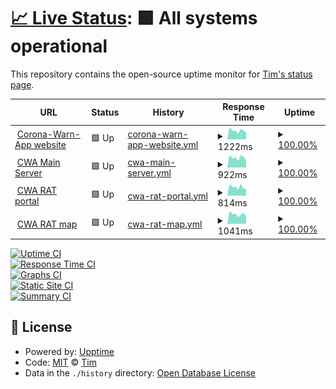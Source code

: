 # [📈 Live Status](https://ein-tim.github.io/uptime-monitoring/): <!--live status--> **🟩 All systems operational**

This repository contains the open-source uptime monitor for [Tim's status page](https://ein-tim.github.io/uptime-monitoring/).

<!--start: status pages-->
<!-- This summary is generated by Upptime (https://github.com/upptime/upptime) -->
<!-- Do not edit this manually, your changes will be overwritten -->
<!-- prettier-ignore -->
| URL | Status | History | Response Time | Uptime |
| --- | ------ | ------- | ------------- | ------ |
| <img alt="" src="https://icons.duckduckgo.com/ip3/www.coronawarn.app.ico" height="13"> [Corona-Warn-App website](https://www.coronawarn.app) | 🟩 Up | [corona-warn-app-website.yml](https://github.com/Ein-Tim/uptime-monitoring/commits/HEAD/history/corona-warn-app-website.yml) | <details><summary><img alt="Response time graph" src="./graphs/corona-warn-app-website/response-time-week.png" height="20"> 1222ms</summary><br><a href="https://Ein-Tim.github.io/uptime-monitoring/history/corona-warn-app-website"><img alt="Response time 1218" src="https://img.shields.io/endpoint?url=https%3A%2F%2Fraw.githubusercontent.com%2FEin-Tim%2Fuptime-monitoring%2FHEAD%2Fapi%2Fcorona-warn-app-website%2Fresponse-time.json"></a><br><a href="https://Ein-Tim.github.io/uptime-monitoring/history/corona-warn-app-website"><img alt="24-hour response time 927" src="https://img.shields.io/endpoint?url=https%3A%2F%2Fraw.githubusercontent.com%2FEin-Tim%2Fuptime-monitoring%2FHEAD%2Fapi%2Fcorona-warn-app-website%2Fresponse-time-day.json"></a><br><a href="https://Ein-Tim.github.io/uptime-monitoring/history/corona-warn-app-website"><img alt="7-day response time 1222" src="https://img.shields.io/endpoint?url=https%3A%2F%2Fraw.githubusercontent.com%2FEin-Tim%2Fuptime-monitoring%2FHEAD%2Fapi%2Fcorona-warn-app-website%2Fresponse-time-week.json"></a><br><a href="https://Ein-Tim.github.io/uptime-monitoring/history/corona-warn-app-website"><img alt="30-day response time 1188" src="https://img.shields.io/endpoint?url=https%3A%2F%2Fraw.githubusercontent.com%2FEin-Tim%2Fuptime-monitoring%2FHEAD%2Fapi%2Fcorona-warn-app-website%2Fresponse-time-month.json"></a><br><a href="https://Ein-Tim.github.io/uptime-monitoring/history/corona-warn-app-website"><img alt="1-year response time 1218" src="https://img.shields.io/endpoint?url=https%3A%2F%2Fraw.githubusercontent.com%2FEin-Tim%2Fuptime-monitoring%2FHEAD%2Fapi%2Fcorona-warn-app-website%2Fresponse-time-year.json"></a></details> | <details><summary><a href="https://Ein-Tim.github.io/uptime-monitoring/history/corona-warn-app-website">100.00%</a></summary><a href="https://Ein-Tim.github.io/uptime-monitoring/history/corona-warn-app-website"><img alt="All-time uptime 99.99%" src="https://img.shields.io/endpoint?url=https%3A%2F%2Fraw.githubusercontent.com%2FEin-Tim%2Fuptime-monitoring%2FHEAD%2Fapi%2Fcorona-warn-app-website%2Fuptime.json"></a><br><a href="https://Ein-Tim.github.io/uptime-monitoring/history/corona-warn-app-website"><img alt="24-hour uptime 100.00%" src="https://img.shields.io/endpoint?url=https%3A%2F%2Fraw.githubusercontent.com%2FEin-Tim%2Fuptime-monitoring%2FHEAD%2Fapi%2Fcorona-warn-app-website%2Fuptime-day.json"></a><br><a href="https://Ein-Tim.github.io/uptime-monitoring/history/corona-warn-app-website"><img alt="7-day uptime 100.00%" src="https://img.shields.io/endpoint?url=https%3A%2F%2Fraw.githubusercontent.com%2FEin-Tim%2Fuptime-monitoring%2FHEAD%2Fapi%2Fcorona-warn-app-website%2Fuptime-week.json"></a><br><a href="https://Ein-Tim.github.io/uptime-monitoring/history/corona-warn-app-website"><img alt="30-day uptime 100.00%" src="https://img.shields.io/endpoint?url=https%3A%2F%2Fraw.githubusercontent.com%2FEin-Tim%2Fuptime-monitoring%2FHEAD%2Fapi%2Fcorona-warn-app-website%2Fuptime-month.json"></a><br><a href="https://Ein-Tim.github.io/uptime-monitoring/history/corona-warn-app-website"><img alt="1-year uptime 99.99%" src="https://img.shields.io/endpoint?url=https%3A%2F%2Fraw.githubusercontent.com%2FEin-Tim%2Fuptime-monitoring%2FHEAD%2Fapi%2Fcorona-warn-app-website%2Fuptime-year.json"></a></details>
| <img alt="" src="https://icons.duckduckgo.com/ip3/svc90.main.px.t-online.de.ico" height="13"> [CWA Main Server](https://svc90.main.px.t-online.de/) | 🟩 Up | [cwa-main-server.yml](https://github.com/Ein-Tim/uptime-monitoring/commits/HEAD/history/cwa-main-server.yml) | <details><summary><img alt="Response time graph" src="./graphs/cwa-main-server/response-time-week.png" height="20"> 922ms</summary><br><a href="https://Ein-Tim.github.io/uptime-monitoring/history/cwa-main-server"><img alt="Response time 858" src="https://img.shields.io/endpoint?url=https%3A%2F%2Fraw.githubusercontent.com%2FEin-Tim%2Fuptime-monitoring%2FHEAD%2Fapi%2Fcwa-main-server%2Fresponse-time.json"></a><br><a href="https://Ein-Tim.github.io/uptime-monitoring/history/cwa-main-server"><img alt="24-hour response time 662" src="https://img.shields.io/endpoint?url=https%3A%2F%2Fraw.githubusercontent.com%2FEin-Tim%2Fuptime-monitoring%2FHEAD%2Fapi%2Fcwa-main-server%2Fresponse-time-day.json"></a><br><a href="https://Ein-Tim.github.io/uptime-monitoring/history/cwa-main-server"><img alt="7-day response time 922" src="https://img.shields.io/endpoint?url=https%3A%2F%2Fraw.githubusercontent.com%2FEin-Tim%2Fuptime-monitoring%2FHEAD%2Fapi%2Fcwa-main-server%2Fresponse-time-week.json"></a><br><a href="https://Ein-Tim.github.io/uptime-monitoring/history/cwa-main-server"><img alt="30-day response time 846" src="https://img.shields.io/endpoint?url=https%3A%2F%2Fraw.githubusercontent.com%2FEin-Tim%2Fuptime-monitoring%2FHEAD%2Fapi%2Fcwa-main-server%2Fresponse-time-month.json"></a><br><a href="https://Ein-Tim.github.io/uptime-monitoring/history/cwa-main-server"><img alt="1-year response time 858" src="https://img.shields.io/endpoint?url=https%3A%2F%2Fraw.githubusercontent.com%2FEin-Tim%2Fuptime-monitoring%2FHEAD%2Fapi%2Fcwa-main-server%2Fresponse-time-year.json"></a></details> | <details><summary><a href="https://Ein-Tim.github.io/uptime-monitoring/history/cwa-main-server">100.00%</a></summary><a href="https://Ein-Tim.github.io/uptime-monitoring/history/cwa-main-server"><img alt="All-time uptime 99.99%" src="https://img.shields.io/endpoint?url=https%3A%2F%2Fraw.githubusercontent.com%2FEin-Tim%2Fuptime-monitoring%2FHEAD%2Fapi%2Fcwa-main-server%2Fuptime.json"></a><br><a href="https://Ein-Tim.github.io/uptime-monitoring/history/cwa-main-server"><img alt="24-hour uptime 100.00%" src="https://img.shields.io/endpoint?url=https%3A%2F%2Fraw.githubusercontent.com%2FEin-Tim%2Fuptime-monitoring%2FHEAD%2Fapi%2Fcwa-main-server%2Fuptime-day.json"></a><br><a href="https://Ein-Tim.github.io/uptime-monitoring/history/cwa-main-server"><img alt="7-day uptime 100.00%" src="https://img.shields.io/endpoint?url=https%3A%2F%2Fraw.githubusercontent.com%2FEin-Tim%2Fuptime-monitoring%2FHEAD%2Fapi%2Fcwa-main-server%2Fuptime-week.json"></a><br><a href="https://Ein-Tim.github.io/uptime-monitoring/history/cwa-main-server"><img alt="30-day uptime 100.00%" src="https://img.shields.io/endpoint?url=https%3A%2F%2Fraw.githubusercontent.com%2FEin-Tim%2Fuptime-monitoring%2FHEAD%2Fapi%2Fcwa-main-server%2Fuptime-month.json"></a><br><a href="https://Ein-Tim.github.io/uptime-monitoring/history/cwa-main-server"><img alt="1-year uptime 99.99%" src="https://img.shields.io/endpoint?url=https%3A%2F%2Fraw.githubusercontent.com%2FEin-Tim%2Fuptime-monitoring%2FHEAD%2Fapi%2Fcwa-main-server%2Fuptime-year.json"></a></details>
| <img alt="" src="https://icons.duckduckgo.com/ip3/schnelltestportal.de.ico" height="13"> [CWA RAT portal](https://schnelltestportal.de) | 🟩 Up | [cwa-rat-portal.yml](https://github.com/Ein-Tim/uptime-monitoring/commits/HEAD/history/cwa-rat-portal.yml) | <details><summary><img alt="Response time graph" src="./graphs/cwa-rat-portal/response-time-week.png" height="20"> 814ms</summary><br><a href="https://Ein-Tim.github.io/uptime-monitoring/history/cwa-rat-portal"><img alt="Response time 768" src="https://img.shields.io/endpoint?url=https%3A%2F%2Fraw.githubusercontent.com%2FEin-Tim%2Fuptime-monitoring%2FHEAD%2Fapi%2Fcwa-rat-portal%2Fresponse-time.json"></a><br><a href="https://Ein-Tim.github.io/uptime-monitoring/history/cwa-rat-portal"><img alt="24-hour response time 654" src="https://img.shields.io/endpoint?url=https%3A%2F%2Fraw.githubusercontent.com%2FEin-Tim%2Fuptime-monitoring%2FHEAD%2Fapi%2Fcwa-rat-portal%2Fresponse-time-day.json"></a><br><a href="https://Ein-Tim.github.io/uptime-monitoring/history/cwa-rat-portal"><img alt="7-day response time 814" src="https://img.shields.io/endpoint?url=https%3A%2F%2Fraw.githubusercontent.com%2FEin-Tim%2Fuptime-monitoring%2FHEAD%2Fapi%2Fcwa-rat-portal%2Fresponse-time-week.json"></a><br><a href="https://Ein-Tim.github.io/uptime-monitoring/history/cwa-rat-portal"><img alt="30-day response time 763" src="https://img.shields.io/endpoint?url=https%3A%2F%2Fraw.githubusercontent.com%2FEin-Tim%2Fuptime-monitoring%2FHEAD%2Fapi%2Fcwa-rat-portal%2Fresponse-time-month.json"></a><br><a href="https://Ein-Tim.github.io/uptime-monitoring/history/cwa-rat-portal"><img alt="1-year response time 768" src="https://img.shields.io/endpoint?url=https%3A%2F%2Fraw.githubusercontent.com%2FEin-Tim%2Fuptime-monitoring%2FHEAD%2Fapi%2Fcwa-rat-portal%2Fresponse-time-year.json"></a></details> | <details><summary><a href="https://Ein-Tim.github.io/uptime-monitoring/history/cwa-rat-portal">100.00%</a></summary><a href="https://Ein-Tim.github.io/uptime-monitoring/history/cwa-rat-portal"><img alt="All-time uptime 99.88%" src="https://img.shields.io/endpoint?url=https%3A%2F%2Fraw.githubusercontent.com%2FEin-Tim%2Fuptime-monitoring%2FHEAD%2Fapi%2Fcwa-rat-portal%2Fuptime.json"></a><br><a href="https://Ein-Tim.github.io/uptime-monitoring/history/cwa-rat-portal"><img alt="24-hour uptime 100.00%" src="https://img.shields.io/endpoint?url=https%3A%2F%2Fraw.githubusercontent.com%2FEin-Tim%2Fuptime-monitoring%2FHEAD%2Fapi%2Fcwa-rat-portal%2Fuptime-day.json"></a><br><a href="https://Ein-Tim.github.io/uptime-monitoring/history/cwa-rat-portal"><img alt="7-day uptime 100.00%" src="https://img.shields.io/endpoint?url=https%3A%2F%2Fraw.githubusercontent.com%2FEin-Tim%2Fuptime-monitoring%2FHEAD%2Fapi%2Fcwa-rat-portal%2Fuptime-week.json"></a><br><a href="https://Ein-Tim.github.io/uptime-monitoring/history/cwa-rat-portal"><img alt="30-day uptime 100.00%" src="https://img.shields.io/endpoint?url=https%3A%2F%2Fraw.githubusercontent.com%2FEin-Tim%2Fuptime-monitoring%2FHEAD%2Fapi%2Fcwa-rat-portal%2Fuptime-month.json"></a><br><a href="https://Ein-Tim.github.io/uptime-monitoring/history/cwa-rat-portal"><img alt="1-year uptime 99.88%" src="https://img.shields.io/endpoint?url=https%3A%2F%2Fraw.githubusercontent.com%2FEin-Tim%2Fuptime-monitoring%2FHEAD%2Fapi%2Fcwa-rat-portal%2Fuptime-year.json"></a></details>
| <img alt="" src="https://icons.duckduckgo.com/ip3/map.schnelltestportal.de.ico" height="13"> [CWA RAT map](https://map.schnelltestportal.de) | 🟩 Up | [cwa-rat-map.yml](https://github.com/Ein-Tim/uptime-monitoring/commits/HEAD/history/cwa-rat-map.yml) | <details><summary><img alt="Response time graph" src="./graphs/cwa-rat-map/response-time-week.png" height="20"> 1041ms</summary><br><a href="https://Ein-Tim.github.io/uptime-monitoring/history/cwa-rat-map"><img alt="Response time 987" src="https://img.shields.io/endpoint?url=https%3A%2F%2Fraw.githubusercontent.com%2FEin-Tim%2Fuptime-monitoring%2FHEAD%2Fapi%2Fcwa-rat-map%2Fresponse-time.json"></a><br><a href="https://Ein-Tim.github.io/uptime-monitoring/history/cwa-rat-map"><img alt="24-hour response time 835" src="https://img.shields.io/endpoint?url=https%3A%2F%2Fraw.githubusercontent.com%2FEin-Tim%2Fuptime-monitoring%2FHEAD%2Fapi%2Fcwa-rat-map%2Fresponse-time-day.json"></a><br><a href="https://Ein-Tim.github.io/uptime-monitoring/history/cwa-rat-map"><img alt="7-day response time 1041" src="https://img.shields.io/endpoint?url=https%3A%2F%2Fraw.githubusercontent.com%2FEin-Tim%2Fuptime-monitoring%2FHEAD%2Fapi%2Fcwa-rat-map%2Fresponse-time-week.json"></a><br><a href="https://Ein-Tim.github.io/uptime-monitoring/history/cwa-rat-map"><img alt="30-day response time 972" src="https://img.shields.io/endpoint?url=https%3A%2F%2Fraw.githubusercontent.com%2FEin-Tim%2Fuptime-monitoring%2FHEAD%2Fapi%2Fcwa-rat-map%2Fresponse-time-month.json"></a><br><a href="https://Ein-Tim.github.io/uptime-monitoring/history/cwa-rat-map"><img alt="1-year response time 987" src="https://img.shields.io/endpoint?url=https%3A%2F%2Fraw.githubusercontent.com%2FEin-Tim%2Fuptime-monitoring%2FHEAD%2Fapi%2Fcwa-rat-map%2Fresponse-time-year.json"></a></details> | <details><summary><a href="https://Ein-Tim.github.io/uptime-monitoring/history/cwa-rat-map">100.00%</a></summary><a href="https://Ein-Tim.github.io/uptime-monitoring/history/cwa-rat-map"><img alt="All-time uptime 99.99%" src="https://img.shields.io/endpoint?url=https%3A%2F%2Fraw.githubusercontent.com%2FEin-Tim%2Fuptime-monitoring%2FHEAD%2Fapi%2Fcwa-rat-map%2Fuptime.json"></a><br><a href="https://Ein-Tim.github.io/uptime-monitoring/history/cwa-rat-map"><img alt="24-hour uptime 100.00%" src="https://img.shields.io/endpoint?url=https%3A%2F%2Fraw.githubusercontent.com%2FEin-Tim%2Fuptime-monitoring%2FHEAD%2Fapi%2Fcwa-rat-map%2Fuptime-day.json"></a><br><a href="https://Ein-Tim.github.io/uptime-monitoring/history/cwa-rat-map"><img alt="7-day uptime 100.00%" src="https://img.shields.io/endpoint?url=https%3A%2F%2Fraw.githubusercontent.com%2FEin-Tim%2Fuptime-monitoring%2FHEAD%2Fapi%2Fcwa-rat-map%2Fuptime-week.json"></a><br><a href="https://Ein-Tim.github.io/uptime-monitoring/history/cwa-rat-map"><img alt="30-day uptime 100.00%" src="https://img.shields.io/endpoint?url=https%3A%2F%2Fraw.githubusercontent.com%2FEin-Tim%2Fuptime-monitoring%2FHEAD%2Fapi%2Fcwa-rat-map%2Fuptime-month.json"></a><br><a href="https://Ein-Tim.github.io/uptime-monitoring/history/cwa-rat-map"><img alt="1-year uptime 99.99%" src="https://img.shields.io/endpoint?url=https%3A%2F%2Fraw.githubusercontent.com%2FEin-Tim%2Fuptime-monitoring%2FHEAD%2Fapi%2Fcwa-rat-map%2Fuptime-year.json"></a></details>

<!--end: status pages-->

[![Uptime CI](https://github.com/Ein-Tim/uptime-monitoring/workflows/Uptime%20CI/badge.svg)](https://github.com/Ein-Tim/uptime-monitoring/actions?query=workflow%3A%22Uptime+CI%22) <br>
[![Response Time CI](https://github.com/Ein-Tim/uptime-monitoring/workflows/Response%20Time%20CI/badge.svg)](https://github.com/Ein-Tim/uptime-monitoring/actions?query=workflow%3A%22Response+Time+CI%22) <br>
[![Graphs CI](https://github.com/Ein-Tim/uptime-monitoring/workflows/Graphs%20CI/badge.svg)](https://github.com/Ein-Tim/uptime-monitoring/actions?query=workflow%3A%22Graphs+CI%22) <br>
[![Static Site CI](https://github.com/Ein-Tim/uptime-monitoring/workflows/Static%20Site%20CI/badge.svg)](https://github.com/Ein-Tim/uptime-monitoring/actions?query=workflow%3A%22Static+Site+CI%22) <br>
[![Summary CI](https://github.com/Ein-Tim/uptime-monitoring/workflows/Summary%20CI/badge.svg)](https://github.com/Ein-Tim/uptime-monitoring/actions?query=workflow%3A%22Summary+CI%22)

## 📄 License

- Powered by: [Upptime](https://github.com/upptime/upptime)
- Code: [MIT](./LICENSE) © [Tim](https://github.com/Ein-Tim)
- Data in the `./history` directory: [Open Database License](https://opendatacommons.org/licenses/odbl/1-0/)
